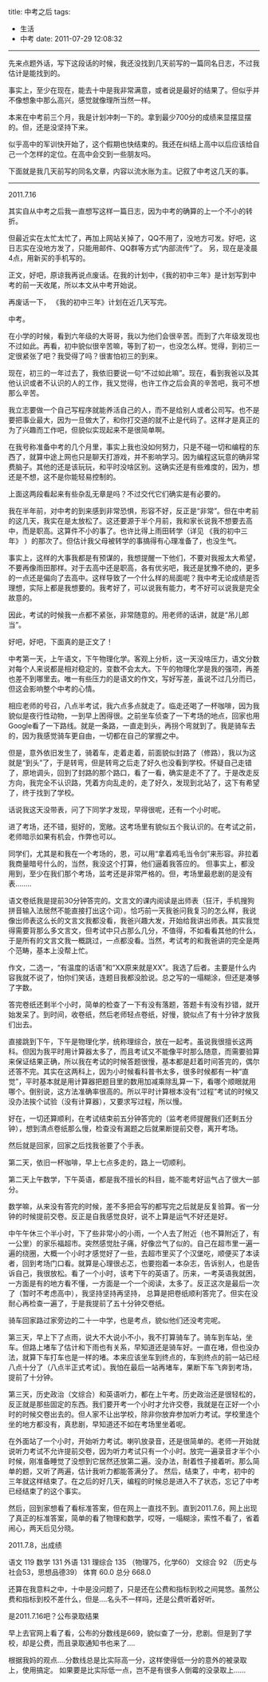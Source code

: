 title: 中考之后
tags:
  - 生活
  - 中考
date: 2011-07-29 12:08:32
---

先来点题外话，写下这段话的时候，我还没找到几天前写的一篇同名日志，不过我估计是能找到的。

事实上，至少在现在，能去十中是我非常满意，或者说是最好的结果了。但似乎并不像想象中那么高兴，感觉就像理所当然一样。

本来在中考前三个月，我是计划冲刺一下的。拿到最少700分的成绩来显摆显摆的。但，还是没坚持下来。

似乎高中的军训快开始了，这个假期也快结束的。我还在纠结上高中以后应该给自己一个怎样的定位。在高中会交到一些朋友吗。

下面就是我几天前写的同名文章，内容以流水账为主。记叙了中考这几天的事。

* * *

2011.7.16

其实自从中考之后我一直想写这样一篇日志，因为中考的确算的上一个不小的转折。

但最近实在太忙太忙了，再加上网站关掉了，QQ不用了，没地方可发。好吧，这日志实在没地方发了，只能用邮件、QQ群等方式“内部流传”了。
另，现在是凌晨4点，用新买的手机写的。

正文，好吧，原谅我再说点废话。在我的计划中，《我的初中三年》是计划写到中考的前一天收尾，所以本文从中考开始说。

再废话一下， 《我的初中三年》计划在近几天写完。

中考。

在小学的时候，看到六年级的大哥哥，我以为他们会很辛苦。而到了六年级发现也不过如此。再看，初中貌似很辛苦嘛，等到了初一，也没怎么样。觉得，到初三一定很紧张了吧？我受得了吗？很害怕初三的到来。

现在，初三的一年过去了，我依旧要说一句“不过如此嘛”。现在，看到我爸以及其他认识或者不认识的人的工作，我又觉得，也许工作之后会真的辛苦吧，我可不想那么辛苦。

我立志要做一个自己写程序就能养活自己的人，而不是给别人或者公司写。也不是要把事业最大，因为一旦做大了，和你打交道的就不止是代码了。这样才是真正的为了兴趣而工作吧，但貌似实现起来不是很简单啊。

在我号称准备中考的几个月里，事实上我也没如何努力，只是不碰一切和编程的东西了，就算中途上网也只是聊天打游戏，并不影响学习。因为编程这玩意的确非常费脑子。其他的还是该玩玩，和平时没啥区别。这确实还是有些难度的，因为，想还是不想，这不是你能轻易控制的。

上面这两段看起来有些杂乱无章是吗？不过交代它们确实是有必要的。

我在半年前，对中考的到来感到非常恐惧，形容不好，反正是“非常”。但在中考前的这几天，我实在是太放松了。这还要源于半个月前，我和家长说我不想要去高中，而是职高。这算件不小的事了。也许比得上雨田转学（详见 《我的初中三年》 ）的那次了。但估计我父母被转学的事搞得有心理准备了，也没生气。

事实上，这样的大事我都是有预谋的，我想提醒一下他们，不要对我报太大希望，不要再像雨田那样。对于去高中还是职高，各有优劣吧，我还是犹豫不绝的，更多的一点还是偏向了去高中。这样导致了一个什么样的局面呢？我中考无论成绩是否理想，实际上都是我想要的。我考好了，可以说我有能力，考不好可以说我是完全故意的。

因此，考试的时候我一点都不紧张，非常随意的。用老师的话讲，就是“吊儿郎当”。

好吧，好吧，下面真的是正文了！

中考第一天，上午语文，下午物理化学。客观上分析，这一天没啥压力，语文分数对每个人来说都是相对稳定的，变数不会太大。下午的物理化学是我的强项，再差也差不到哪里去。唯一有些压力的是语文的作文，写好写差，虽说不过几分而已，但这会影响整个中考的心情。

相应老师的号召，八点半考试，我六点多点就走了。临走还喝了一杯咖啡，因为我貌似是夜行性动物，一到早上困得很。之前坐车侦查了一下考场的地点，回家也用Google看了一下路线。就是一条路，一直走到头，再拐个弯就到了。我是骑车去的，因为我感觉骑车更自由，一切都在自己的掌握之中。

但是，意外依旧发生了，骑着车，走着走着，前面貌似封路了（修路），我以为这就是“到头”了，于是转弯，但是转弯之后走了好久也没看到学校。怀疑自己走错了，原地调头，回到了封路的那个路口，看了一看，确实是走不了了。于是改走反方向，我完全不认识路，凭着方向乱走的，走了好久，发现到北站了，这下有希望了，终于找到了学校。

话说我这天没带表，问了下同学才发现，早得很呢，还有一个小时呢。

进了考场，还不错，挺好的，宽敞。这考场里有貌似五个我认识的。在考试之前，老师暗示如果有机会，作弊也可以。

同学们，尤其是和我在一个考场的，恩，可以用“拿着鸡毛当令剑”来形容。非拉着我商量暗号什么的，当然，我没这个打算，他们逼着我答应的。
但事实上，都没用到，至少在我们那个考场，监考还是非常严格的。但，考场里最悲剧的是没有表&#8230;&#8230;..

语文卷纸我是提前30分钟答完的。文言文的课内阅读是出师表（狂汗，手机搜狗拼音输入法居然不能直接打出这个词）。恰巧前一天我爸问我复习的怎么样，我说像出师表这么长的文言文我都没看，我爸兴趣大发，开始给我讲出师表。其实我觉得需要背那么多文言文，但考试中只占那么几分，不值得，不如看看其他的什么，于是所有的文言文我一概跳过，一点都没看。当然，考试考的和我爸讲的完全是两个范畴，基本上没帮上忙。

作文，二选一，“有温度的话语”和“XX原来就是XX”。我选了后者。主要是什么内容我就不说了，怕你们笑话，连题目我都没脸说。总之写的一塌糊涂，但还是凑够了字数。

答完卷纸还剩半个小时，简单的检查了一下有没有落题，答题卡有没有抄错，就开始发呆了。到时间，收卷纸，然后老师轻点卷纸，好慢，貌似点了有十分钟才放我们出去。

直接跳到下午，下午是物理化学，统称理综合，放在一起考。虽说我很擅长这两科。但因为我平时用计算器太多了，而且考试又不能像平时那么随意，而需要验算来保证结果正确，所以我在考试的时候答题很慢，基本都是赶着时间答完的，偶尔还答不完。其实在这两科上，因为小时候看科普书太多，很多时候都有一种“直觉”，平时基本就是用计算器把题目里的数用加减乘除乱算一下，看哪个顺眼就用哪个。倒别说，这方法准确率很高的。所以平时计算根本没有“过程”考试的时候又没办法挨个试验（没有计算器），又要求写过程，所以慢。

好在，一切还算顺利，在考试结束前五分钟答完的（监考老师提醒我们还剩五分钟），想到清点卷纸那么慢，检查没有漏题之后就果断提前交卷，离开考场。

然后就是回家，回家之后找我爸要了个手表。

第二天，依旧一杯咖啡，早上七点多走的，路上一切顺利。

第二天上午数学，下午英语，都是我不擅长的科目，能不能考好运气占了很大一部分。

数学嘛，从来没有答完的时候，差不多把会写的都写完之后就是反复验算。省一分钟的时候提前交卷。反正是自我感觉良好，说不上算是运气不好还是好。

中午午休三个半小时，下了些非常小的小雨，一个人去了附近（也不算附近了，有一公里）的家乐福超市。突然感觉肚子痛，好像岔气了似的。自己在超市里一遍一遍的绕圈，大概一个小时才感觉好了一些，去超市里买了个汉堡吃，顺便买了本读者，回到考场门口看。就算是心理很忐忑，也要抱着一本杂志，告诉别人，也是告诉自己，我很放松。看了一个小时，该考下午的英语了。历来，一考英语我就困，一方面是有的地方看不懂，一方面是一个一个阅读，太多了。反正这次是最后一次了（暂时不考虑高中），我坚持坚持再坚持， 总算是把卷纸顺利答完了。但实在没耐心再检查一遍了，于是我提前了五十分钟交卷纸。

骑车回家路过家旁边的二十一中学，也是考点，貌似他们还没考完呢。

第三天，早上下了点雨，说大不大说小不小，我不打算骑车了。骑车到车站，坐车。但路上堵车了估计和下雨也有关系，早知道还是骑车好。一直在堵，但也没办法，就算下车打车也是一样的堵。本来应该坐车到终点的，车到终点的前一站已经八点十分了（八点半正式考试）。我怕在最后一站再堵车，果断下车飞奔到考场，提前了十分钟。

第三天，历史政治（文综合）和英语听力，都在上午考。历史政治还是很轻松的，反正就是那些固定的东西。我们要开考一个小时才允许交卷，我就是在正好一个小时的时候交卷出去的。但人家不让出学校，除非你放弃参加听力考试。学校里连个坐的地方都没有，真悲剧，早知道还不如在考场里坐着呢。

在外面站了一个小时，开始听力考试。喇叭放录音，还是很简单的。老师一开始就说听力考试不允许提前交卷，因为听力考试只有一个小时。放完一遍录音才半个小时候，刚准备睡觉了没想到它居然还放第二遍。没办法，耐着性子接着听。那么简单的题，又听了两遍，估计我听力都能答满分了。
然后，结束了，中考，初中的三年就这样结束了。在之后的好几天，编程的时候总是进入不了状态，忘记了中考已经结束了的这个事实。

然后，回到家想看了看标准答案，但在网上一直找不到。直到2011.7.6，网上出现了真正的标准答案，简单的看了物理和数学，哎呀，一塌糊涂，索性不看了，省着闹心，两天后见分晓。

2011.7.8，出成绩

语文 119
数学 131
外语 131
理综合 135 （物理75，化学60）
文综合 92 （历史与社会53，思想品德39）
体育 60.0
总分 668.0

还算在我意料之中，十中是没问题了，只是还在公费和指标到校之间晃悠。虽然公费和指标到校不差什么，但是&#8230;.名头不一样吗，还是公费听着好听。

是2011.7.16吧？公布录取结果

早上去官网上看了看，公布的分数线是669，貌似查了一分，悲剧。但是到了学校，却是公费，而且录取通知书也来了&#8230;.

根据我妈的观点&#8230;.分数线总是比实际高一分，这样使得低一分的意外的被录取上，使用搞定。
如果要是比实际低一点，岂不是有很多人倒霉的没录取上&#8230;&#8230;